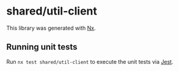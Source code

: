 # shared/util-client

This library was generated with [Nx](https://nx.dev).

## Running unit tests

Run `nx test shared/util-client` to execute the unit tests via [Jest](https://jestjs.io).
